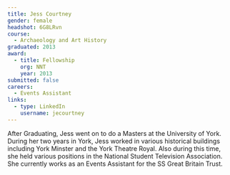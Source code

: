 ```yaml
---
title: Jess Courtney
gender: female
headshot: 6G8LRvn
course:
  - Archaeology and Art History
graduated: 2013
award: 
  - title: Fellowship
    org: NNT
    year: 2013
submitted: false
careers:
  - Events Assistant
links:
  - type: LinkedIn
    username: jecourtney
---
```


After Graduating, Jess went on to do a Masters at the University of York. During her two years in York, Jess worked in various historical buildings including York Minster and the York Theatre Royal. Also during this time, she held various positions in the National Student Television Association. She currently works as an Events Assistant for the SS Great Britain Trust.